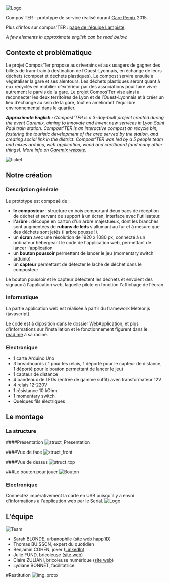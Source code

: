 
![Logo](documents/images/logo.png)

Compos'TER - prototype de service réalisé durant [Gare Remix](http://garemixsaintpaul.grandlyon.com/) 2015.

Plus d'infos sur compos'TER : [page de l'équipe Lampiste](http://garemixsaintpaul.grandlyon.com/index.php/les-lampistes).

*A few elements in approximate english can be read below.*

## Contexte et problématique

Le projet Compos’Ter propose aux riverains et aux usagers de gagner des billets de tram-train à destination de l’Ouest-Lyonnais, en échange de leurs déchets (compost et déchets plastiques). Le compost servira ensuite à végétaliser la gare et ses alentours. Les déchets plastiques seront quant à eux recyclés en mobilier d’extérieur par des associations pour faire vivre autrement le parvis de la gare. Le projet Compos’Ter vise ainsi à reconnecter les deux territoires de Lyon et de l’Ouest-Lyonnais et à créer un lieu d’échange au sein de la gare, tout en améliorant l’équilibre environnemental dans le quartier.

***Approximate English :***
*Compost'TER is a 3-day-built project created during the event Garemix, aiming to innovate and invent new services in Lyon Saint Paul train station. Compost'TER is an interactive compost an recycle bin, fostering the touristic development of the area served by the station, and creating social link in the district. Compost'TER was led by a 5 people team and mixes arduino, web application, wood and cardboard (and many other things). More info on [Garemix website](http://garemixsaintpaul.grandlyon.com/index.php/les-lampistes/).*

![ticket](documents/images/casino.png)

## Notre création

### Description générale

Le prototype est composé de :
- **le composteur** : structure en bois comportant deux bacs de réception de déchet et servant de support à un écran, interface avec l'utilisateur.
- **l'arbre** : découpe en carton d'un arbre majestueux, dont les branches sont augmentées de **rubans de leds** s'allumant au fur et à mesure que des déchets sont jetés (l'arbre pousse !).
- un **écran** avec une résolution de 1920 x 1080 px, connecté à un ordinateur hébergeant le code de l'application web, permettant de lancer l'application
- un **bouton poussoir** permettant de lancer le jeu (momentary switch arduino)
- un **capteur** permettant de détecter le laché de déchet dans le composteur

Le bouton poussoir et le capteur détectent les déchets et envoient des signaux à l'application web, laquelle pilote en fonction l'affichage de l'écran.

### Informatique

La partie application web est réalisée à partir du framework Meteor.js (javascript).

Le code est à diposition dans le dossier [WebApplication](WebApplication), et plus d'informations sur l'installation et le fonctionnement figurent dans le [read.me](WebApplication/readme.md) à sa racine.

### Electronique
- 1 carte Arduino Uno
- 3 breadboards ( 1 pour les relais, 1 déporté pour le capteur de distance, 1 déporté pour le bouton permettant de lancer le jeu)
- 1 capteur de distance
- 4 bandeaux de LEDs (entrée de gamme suffit) avec transformateur 12V
- 4 relais 12-220V
- 1 résistance 10 kOhm
- 1 momentary switch
- Quelques fils électriques

## Le montage
### La structure
####Présentation
![struct_Presentation](documents/images/pic_composter_presentation.png)

####Vue de face
![struct_front](documents/images/pic_composter_front.png)

####Vue de dessus
![struct_top](documents/images/pic_composter_top.png)

###Le bouton pour jouer
![Bouton](documents/images/bouton.png)

### Electronique
Connectez impérativement la carte en USB puisqu'il y a envoi d'informations à l'application web par le Serial.
![Logo](documents/images/arduino_img.png)





## L'équipe
![Team](documents/images/team.jpg)
- Sarah BLONDE, urbanophile ([site web happ'iD](http://www.happid.fr/))
- Thomas BUISSON, expert du quotidien
- Benjamin COHEN, joker ([LinkedIn](https://fr.linkedin.com/pub/benjamin-cohen/10/9b6/a66))
- Julie FUND, bricoleuse ([site web](http://juliefund.fr/))
- Claire ZULIANI, bricoleuse numérique ([site web](http://www.clairezuliani.com/))
- Lydiane BONNET, facilitatrice


#Restitution
![img_proto](documents/images/IMG_3572.jpg)
